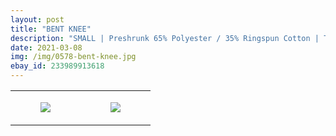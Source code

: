 ```yaml
---
layout: post
title: "BENT KNEE"
description: "SMALL | Preshrunk 65% Polyester / 35% Ringspun Cotton | Tultex"
date: 2021-03-08
img: /img/0578-bent-knee.jpg
ebay_id: 233989913618
---
```




<table style="width:100%;"><tr><td style="vertical-align:top;">
      <figure class="tmblr-full" data-orig-height="2048" data-orig-width="1365" data-orig-src="https://concertshirts.netlify.app/shirts/0578/0578-01.jpg"><img src="https://64.media.tumblr.com/15048682042b4a9cd502b9c2cc4e9010/28c38a5e008271e0-bf/s540x810/58fef99ab0f277b5433824b599c8d59ed3eada54.jpg" data-orig-height="2048" data-orig-width="1365" data-orig-src="https://concertshirts.netlify.app/shirts/0578/0578-01.jpg"/></figure></td>
    <td style="vertical-align:top;">
      <figure class="tmblr-full" data-orig-height="2048" data-orig-width="1365" data-orig-src="https://concertshirts.netlify.app/shirts/0578/0578-02.jpg"><img src="https://64.media.tumblr.com/edeb90bb29b8624022a34dc493b06fa0/28c38a5e008271e0-4f/s540x810/d056512594f099c563a7a04bd051764d5e118986.jpg" data-orig-height="2048" data-orig-width="1365" data-orig-src="https://concertshirts.netlify.app/shirts/0578/0578-02.jpg"/></figure></td>
  </tr></table>
